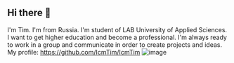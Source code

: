## Hi there 👋
I'm Tim. I'm from Russia. I'm student of LAB University of Applied Sciences. I want to get higher education and become a professional. I'm always ready to work in a group and communicate in order to create projects and ideas. My profile: https://github.com/IcmTim/IcmTim
![image](https://github.com/user-attachments/assets/e6cdbcc7-90a4-4ba0-abd1-af5673b60cf3)


<!--
**IcmTim/IcmTim** is a ✨ _special_ ✨ repository because its `README.md` (this file) appears on your GitHub profile.

Here are some ideas to get you started:

- 🔭 I’m currently working on ...
- 🌱 I’m currently learning ...
- 👯 I’m looking to collaborate on ...
- 🤔 I’m looking for help with ...
- 💬 Ask me about ...
- 📫 How to reach me: ...
- 😄 Pronouns: ...
- ⚡ Fun fact: ...
-->
